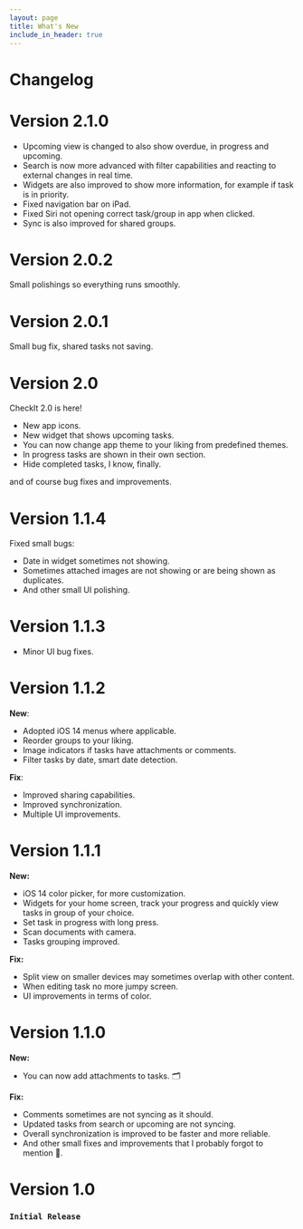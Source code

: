 ```yaml
---
layout: page
title: What's New
include_in_header: true
---
```


# Changelog
# **Version 2.1.0**
- Upcoming view is changed to also show overdue, in progress and upcoming.
- Search is now more advanced with filter capabilities and reacting to external changes in real time.
- Widgets are also improved to show more information, for example if task is in priority.
- Fixed navigation bar on iPad.
- Fixed Siri not opening correct task/group in app when clicked.
- Sync is also improved for shared groups. 

# **Version 2.0.2**
Small polishings so everything runs smoothly.

# **Version 2.0.1**
Small bug fix, shared tasks not saving. 

# **Version 2.0**
CheckIt 2.0 is here!

- New app icons.
- New widget that shows upcoming tasks.
- You can now change app theme to your liking from predefined themes.
- In progress tasks are shown in their own section.
- Hide completed tasks, I know, finally.

and of course bug fixes and improvements.

# **Version 1.1.4**
Fixed small bugs:
  - Date in widget sometimes not showing.
  - Sometimes attached images are not showing or are being shown as duplicates.
  - And other small UI polishing.
  
# **Version 1.1.3**
- Minor UI bug fixes.

# **Version 1.1.2**
**New**:
  - Adopted iOS 14 menus where applicable.
  - Reorder groups to your liking.
  - Image indicators if tasks have attachments or comments.
  - Filter tasks by date, smart date detection.

**Fix**:
  - Improved sharing capabilities.
  - Improved synchronization.
  - Multiple UI improvements.  

# **Version 1.1.1**
**New:**
  - iOS 14 color picker, for more customization.
  - Widgets for your home screen, track your progress and quickly view tasks in group of your choice.
  - Set task in progress with long press.
  - Scan documents with camera.
  - Tasks grouping improved.
 
**Fix:**
  - Split view on smaller devices may sometimes overlap with other content.
  - When editing task no more jumpy screen.
  - UI improvements in terms of color. 
  
# **Version 1.1.0**  
**New:**
- You can now add attachments to tasks. 🗂

**Fix:**
- Comments sometimes are not syncing as it should.
- Updated tasks from search or upcoming are not syncing.
- Overall synchronization is improved to be faster and more reliable.
- And other small fixes and improvements that I probably forgot to mention 🐞.

# **Version 1.0**
### `Initial Release`
